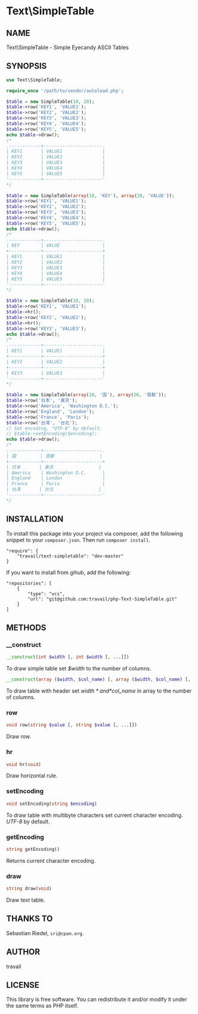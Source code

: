 Text\SimpleTable
========

## NAME

Text\SimpleTable - Simple Eyecandy ASCII Tables

## SYNOPSIS

```php
use Text\SimpleTable;

require_once '/path/to/vendor/autoload.php';

$table = new SimpleTable(10, 20);
$table->row('KEY1', 'VALUE1');
$table->row('KEY2', 'VALUE2');
$table->row('KEY3', 'VALUE3');
$table->row('KEY4', 'VALUE4');
$table->row('KEY5', 'VALUE5');
echo $table->draw();
/*
.------------+----------------------.
| KEY1       | VALUE1               |
| KEY2       | VALUE2               |
| KEY3       | VALUE3               |
| KEY4       | VALUE4               |
| KEY5       | VALUE5               |
'------------+----------------------'
*/

$table = new SimpleTable(array(10, 'KEY'), array(20, 'VALUE'));
$table->row('KEY1', 'VALUE1');
$table->row('KEY2', 'VALUE2');
$table->row('KEY3', 'VALUE3');
$table->row('KEY4', 'VALUE4');
$table->row('KEY5', 'VALUE5');
echo $table->draw();
/*
.------------+----------------------.
| KEY        | VALUE                |
+------------+----------------------+
| KEY1       | VALUE1               |
| KEY2       | VALUE2               |
| KEY3       | VALUE3               |
| KEY4       | VALUE4               |
| KEY5       | VALUE5               |
'------------+----------------------'
*/

$table = new SimpleTable(10, 20);
$table->row('KEY1', 'VALUE1');
$table->hr();
$table->row('KEY2', 'VALUE2');
$table->hr();
$table->row('KEY3', 'VALUE3');
echo $table->draw();
/*
.------------+----------------------.
| KEY1       | VALUE1               |
+------------+----------------------+
| KEY2       | VALUE2               |
+------------+----------------------+
| KEY3       | VALUE3               |
'------------+----------------------'
*/

$table = new SimpleTable(array(10, '国'), array(20, '首都'));
$table->row('日本', '東京');
$table->row('America', 'Washington D.C.');
$table->row('England', 'London');
$table->row('France', 'Paris');
$table->row('台湾', '台北');
// Set encoding, "UTF-8" by default.
// $table->setEncoding($encoding);
echo $table->draw();
/*
.------------+----------------------.
| 国         | 首都                 |
+------------+----------------------+
| 日本       | 東京                 |
| America    | Washington D.C.      |
| England    | London               |
| France     | Paris                |
| 台湾       | 台北                 |
'------------+----------------------'
*/
```

## INSTALLATION

To install this package into your project via composer, add the following snippet to your `composer.json`. Then run `composer install`.

```
"require": {
    "travail/text-simpletable": "dev-master"
}
```

If you want to install from gihub, add the following:

```
"repositories": [
    {
        "type": "vcs",
        "url": "git@github.com:travail/php-Text-SimpleTable.git"
    }
]
```

## METHODS

### __construct

```php
__construct(int $width [, int $width [, ...]])
```

To draw simple table set *$width* to the number of columns.

```php
__construct(array ($width, $col_name) [, array ($width, $col_name) [, ...]])
```

To draw table with header set *$width* and *$col_name* in array to the number of columns.

### row

```php
void row(string $value [, string $value [, ...]])
```

Draw row.

### hr

```php
void hr(void)
```

Draw horizontal rule.

### setEncoding

```php
void setEncoding(string $encoding)
```

To draw table with multibyte characters set current character encoding. *UTF-8* by default.

### getEncoding

```php
string getEncoding()
```

Returns current character encoding.

### draw

```php
string draw(void)
```

Draw text table.

## THANKS TO

Sebastian Riedel, `sri@cpan.org`.

## AUTHOR

travail

## LICENSE

This library is free software. You can redistribute it and/or modify it under the same terms as PHP itself.
